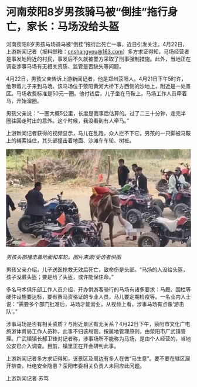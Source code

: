 # 河南荥阳8岁男孩骑马被“倒挂”拖行身亡，家长：马场没给头盔

河南荥阳8岁男孩马场骑马被“倒挂”拖行后死亡一事，近日引发关注。4月22日，上游新闻记者（报料邮箱：cnshangyou@163.com）多方求证得知，马场经营者是事发地附近的村民，事发后不久就被警方采取了刑事强制措施。此外，当地正在调查涉事马场有无相关资质、监管是否缺失等问题。

4月22日，男孩父亲告诉上游新闻记者，他是郑州荥阳人。4月21日下午5时许，他带着儿子来到马场。该马场位于荥阳黄河大桥下方西侧的沙地上，附近是一处景区。马场收费标准是50元一圈。他付钱后，儿子坐在马鞍上，马场工作人员牵着马，开始溜圈。

男孩父亲说：“一圈大概5公里，长度是我事后估算的。过了二三十分钟，走完半圈往回走时出的意外。这个时候，我没看到有人牵马。”

上游新闻记者获得的视频显示，马儿在乱跑，众人拦不下它。男孩的一只脚被马鞍上的绳索挂住，其头部撞击着地面、沙滩车车轮、树桩。

![66ab51b2ae8a6f52e526e50a32b96b52.jpg](https://raw.githubusercontent.com/qqhsx/qqnews_image/main/2024/04/22/河南荥阳8岁男孩骑马被“倒挂”拖行身亡，家长：马场没给头盔/66ab51b2ae8a6f52e526e50a32b96b52.jpg)

_男孩头部撞击着地面和车轮。图片来源/受访者供图_

男孩父亲介绍，儿子送医抢救无效后死亡，致命伤是头部。“马场的人没给头盔，孩子没戴头盔；要是给了头盔，或许能保住命。”

多名马术俱乐部工作人员介绍，开办供游客骑行的马场有诸多要求：马厩、围栏等硬件设施要达标，要有赛马资格证的专业人员，马儿要定期检疫等。一名业内人士说：“需要多个部门批准后，马场才能营业。从视频上看，涉事马场有点像‘游击队’。”

涉事马场是否有相关资质？与附近景区有无关系？4月22日下午，荥阳市文化广电旅游体育局工作人员称，此事不归该局管。按属地管理原则，由荥阳市广武镇管理。广武镇镇长郝卫锋对记者称，涉事场所不能称为马场，是由个人经营的，当地公安已介入调查。目前，镇里正在开会研判此事。

上游新闻记者多方求证得知，该景区及周边有多人在做“马生意”。要不要在辖区展开排查，杜绝安全隐患？荥阳市委相关负责人未回应此问题。

上游新闻记者 苏笃

